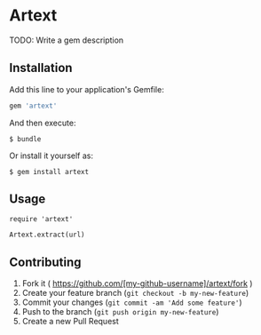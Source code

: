 # Artext

TODO: Write a gem description

## Installation

Add this line to your application's Gemfile:

```ruby
gem 'artext'
```

And then execute:

    $ bundle

Or install it yourself as:

    $ gem install artext

## Usage

    require 'artext'
    
    Artext.extract(url)

## Contributing

1. Fork it ( https://github.com/[my-github-username]/artext/fork )
2. Create your feature branch (`git checkout -b my-new-feature`)
3. Commit your changes (`git commit -am 'Add some feature'`)
4. Push to the branch (`git push origin my-new-feature`)
5. Create a new Pull Request
